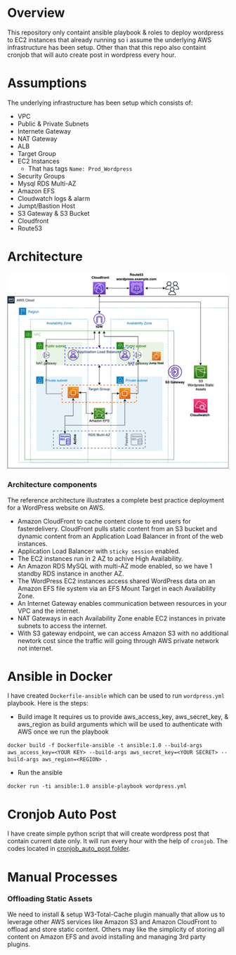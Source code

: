 # Overview
This repository only containt ansible playbook & roles to deploy wordpress to EC2 instances that already running so i assume the underlying AWS infrastructure has been setup. Other than that this repo also containt cronjob that will auto create post in wordpress every hour.

# Assumptions
The underlying infrastructure has been setup which consists of:
- VPC
- Public & Private Subnets
- Internete Gateway
- NAT Gateway
- ALB
- Target Group
- EC2 Instances
    - That has tags `Name: Prod_Wordpress`
- Security Groups
- Mysql RDS Multi-AZ
- Amazon EFS
- Cloudwatch logs & alarm
- Jumpt/Bastion Host
- S3 Gateway & S3 Bucket
- Cloudfront
- Route53
# Architecture
![](https://raw.githubusercontent.com/bellyliu/devops-test/main/assets/AWS-Wordpress-HA.png)
### Architecture components

The reference architecture illustrates a complete best practice deployment for a WordPress website on AWS.
- Amazon CloudFront to cache content close to end users for fasterdelivery.
CloudFront pulls static content from an S3 bucket and dynamic content from an Application Load Balancer in front of the web instances.
- Application Load Balancer with `sticky session` enabled.
- The EC2 instances run in 2 AZ to achive High Availability.
- An Amazon RDS MySQL with multi-AZ mode enabled, so we have 1 standby RDS instance in another AZ.
- The WordPress EC2 instances access shared WordPress data on an Amazon EFS file system via an EFS Mount Target in each Availability Zone.
- An Internet Gateway enables communication between resources in your VPC and the internet.
- NAT Gateways in each Availability Zone enable EC2 instances in private subnets to access the internet.
- With S3 gateway endpoint, we can access Amazon S3  with no additional newtork cost since the traffic will going through AWS private network not internet.

# Ansible in Docker
I have created `Dockerfile-ansible` which can be used to run `wordpress.yml` playbook. Here is the steps:
- Build image
It requires us to provide aws_access_key, aws_secret_key, & aws_region as build arguments which will be used to  authenticate with AWS once we run the playbook
```shell
docker build -f Dockerfile-ansible -t ansible:1.0 --build-args aws_access_key=<YOUR KEY> --build-args aws_secret_key=<YOUR SECRET> --build-args aws_region=<REGION> .
```
- Run the ansible
```shell
docker run -ti ansible:1.0 ansible-playbook wordpress.yml
```
# Cronjob Auto Post
I have create simple python script that will create wordpress post that contain current date only. It will run every hour with the help of `cronjob`. The codes located in [cronjob_auto_post folder](https://github.com/bellyliu/devops-test/tree/main/cronjob_auto_post).
# Manual Processes
### Offloading Static Assets
We need to install & setup W3-Total-Cache plugin manually that allow us to leverage other AWS services like Amazon S3 and Amazon CloudFront to offload and store static content. Others may like the simplicity of storing all content on Amazon EFS and avoid installing and managing 3rd party plugins.
